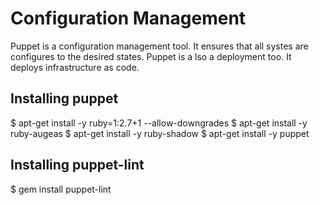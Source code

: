 # Configuration Management

Puppet is a configuration management tool. It ensures that all systes are configures to the desired states.
Puppet is a lso a deployment too. It deploys infrastructure as code.

## Installing puppet
$ apt-get install -y ruby=1:2.7+1 --allow-downgrades
$ apt-get install -y ruby-augeas
$ apt-get install -y ruby-shadow
$ apt-get install -y puppet

## Installing puppet-lint
$ gem install puppet-lint
